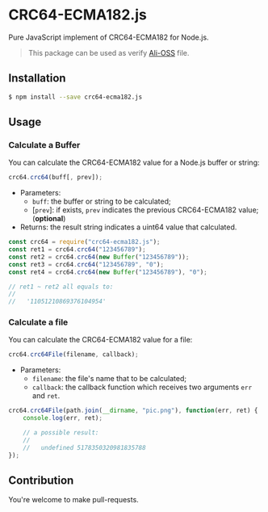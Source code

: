# CRC64-ECMA182.js

Pure JavaScript implement of CRC64-ECMA182 for Node.js.

> This package can be used as verify [Ali-OSS](https://help.aliyun.com/document_detail/43394.html) file.

## Installation

```sh
$ npm install --save crc64-ecma182.js
```

## Usage

### Calculate a Buffer

You can calculate the CRC64-ECMA182 value for a Node.js buffer or string:

```js
crc64.crc64(buff[, prev]);
```

+ Parameters:
    + `buff`: the buffer or string to be calculated;
    + \[`prev`]: if exists, `prev` indicates the previous CRC64-ECMA182 value; (**optional**)
+ Returns: the result string indicates a uint64 value that calculated.


```js
const crc64 = require("crc64-ecma182.js");
const ret1 = crc64.crc64("123456789");
const ret2 = crc64.crc64(new Buffer("123456789"));
const ret3 = crc64.crc64("123456789", "0");
const ret4 = crc64.crc64(new Buffer("123456789"), "0");

// ret1 ~ ret2 all equals to:
//
//   '11051210869376104954'
```

### Calculate a file

You can calculate the CRC64-ECMA182 value for a file:

```js
crc64.crc64File(filename, callback);
```

+ Parameters:
    + `filename`: the file's name that to be calculated;
    + `callback`: the callback function which receives two arguments `err` and `ret`.

```js
crc64.crc64File(path.join(__dirname, "pic.png"), function(err, ret) {
    console.log(err, ret);

    // a possible result:
    //
    //   undefined 5178350320981835788
});
```

## Contribution

You're welcome to make pull-requests.
